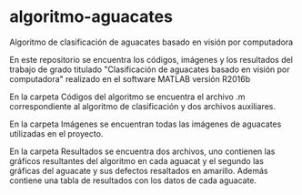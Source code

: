 # algoritmo-aguacates
Algoritmo de clasificación de aguacates basado en visión por computadora

En este repositorio se encuentra los códigos, imágenes y los resultados del trabajo de grado titulado
"Clasificación de aguacates basado en visión por computadora" realizado en el software MATLAB versión
R2016b

En la carpeta Códigos del algoritmo se encuentra el archivo .m correspondiente al algoritmo de clasificación
y dos archivos auxiliares.

En la carpeta Imágenes se encuentran todas las imágenes de aguacates utilizadas en el proyecto.

En la carpeta Resultados se encuentra dos archivos, uno contienen las gráficos resultantes del algoritmo
en cada aguacat y el segundo las gráficas del aguacate y sus defectos resaltados en amarillo. Además contiene
una tabla de resultados con los datos de cada aguacate.
